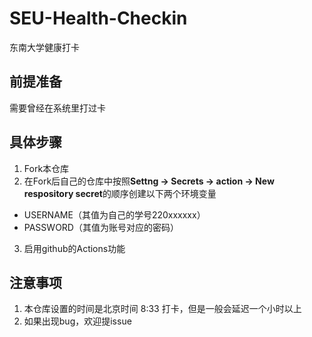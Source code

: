 # SEU-Health-Checkin
东南大学健康打卡
## 前提准备
需要曾经在系统里打过卡
## 具体步骤
1. Fork本仓库
2. 在Fork后自己的仓库中按照**Settng -> Secrets -> action -> New respository secret**的顺序创建以下两个环境变量
* USERNAME（其值为自己的学号220xxxxxx）
* PASSWORD（其值为账号对应的密码）
3. 启用github的Actions功能
## 注意事项
1. 本仓库设置的时间是北京时间 8:33 打卡，但是一般会延迟一个小时以上
2. 如果出现bug，欢迎提issue
